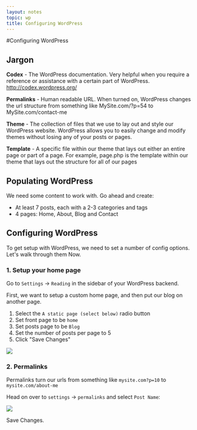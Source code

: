 ```yaml
---
layout: notes
topic: wp
title: Configuring WordPress
---
```


#Configuring WordPress

## Jargon
**Codex** - The WordPress documentation. Very helpful when you require a reference or assistance with a certain part of WordPress. http://codex.wordpress.org/

**Permalinks** - Human readable URL. When turned on, WordPress changes the url structure from something like MySite.com/?p=54 to MySite.com/contact-me

**Theme** - The collection of files that we use to lay out and style our WordPress website. WordPress allows you to easily change and modify themes without losing any of your posts or pages.

**Template** - A specific file within our theme that lays out either an entire page or part of a page. For example, page.php is the template within our theme that lays out the structure for all of our pages

## Populating WordPress

We need some content to work with. Go ahead and create:

* At least 7 posts, each with a 2-3 categories and tags
* 4 pages: Home, About, Blog and Contact

## Configuring WordPress

To get setup with WordPress, we need to set a number of config options. Let's walk through them Now.

### 1. Setup your home page
Go to `Settings` → `Reading` in the sidebar of your WordPress backend.

First, we want to setup a custom home page, and then put our blog on another page. 

1. Select the `A static page (select below)` radio button
2. Set front page to be `home`
3. Set posts page to be `Blog`
4. Set the number of posts per page to 5
5. Click "Save Changes"

![](http://wes.io/UF4v/content)


### 2. Permalinks

Permalinks turn our urls from something like `mysite.com?p=10` to `mysite.com/about-me`

Head on over to `settings` → `permalinks` and select `Post Name`:

![](http://wes.io/UFGc/content)

Save Changes. 

